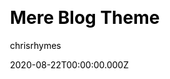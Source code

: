 ---
title: Mere Blog Theme
github: https://github.com/chrisrhymes/mere-blog-theme
demo: https://www.csrhymes.com/mere-blog-theme/
author: chrisrhymes
date: 2020-08-22T00:00:00.000Z
ssg:
  - Jekyll
cms:
  - No CMS
css:
  - Bulma
archetype:
  - Blog
description: >-
  Mere is a minimal and simple blog theme, and nothing more, for use with Jekyll
  and GitHub Pages.
stale: false
---